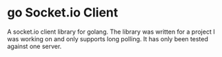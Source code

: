 go Socket.io Client
===============
A socket.io client library for golang. The library was written for a project I was working on and only supports long polling. It has only been tested against one server.
